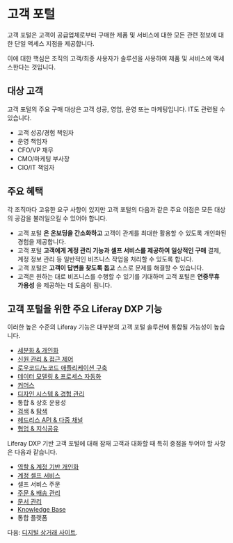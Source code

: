 # 고객 포털

고객 포털은 고객이 공급업체로부터 구매한 제품 및 서비스에 대한 모든 관련 정보에 대한 단일 액세스 지점을 제공합니다.

이에 대한 핵심은 조직의 고객/최종 사용자가 솔루션을 사용하여 제품 및 서비스에 액세스한다는 것입니다.

## 대상 고객

고객 포털의 주요 구매 대상은 고객 성공, 영업, 운영 또는 마케팅입니다. IT도 관련될 수 있습니다.

* 고객 성공/경험 책임자
* 운영 책임자
* CFO/VP 재무
* CMO/마케팅 부사장
* CIO/IT 책임자

## 주요 혜택

각 조직마다 고유한 요구 사항이 있지만 고객 포털의 다음과 같은 주요 이점은 모든 대상의 공감을 불러일으킬 수 있어야 합니다.

* 고객 포털 **은 온보딩을 간소화하고** 고객이 관계를 최대한 활용할 수 있도록 개인화된 경험을 제공합니다.
* 고객 포털 **고객에게 계정 관리 기능과 셀프 서비스를 제공하여 일상적인 구매** 결제, 계정 정보 관리 등 일반적인 비즈니스 작업을 처리할 수 있도록 합니다.
* 고객 포털은 **고객이 답변을 찾도록 돕고** 스스로 문제를 해결할 수 있습니다.
* 고객은 원하는 대로 비즈니스를 수행할 수 있기를 기대하며 고객 포털은 **연중무휴 가용성** 을 제공하는 데 도움이 됩니다.

## 고객 포털을 위한 주요 Liferay DXP 기능

이러한 높은 수준의 Liferay 기능은 대부분의 고객 포털 솔루션에 통합될 가능성이 높습니다.

* [세분화 & 개인화](https://learn.liferay.com/w/dxp/site-building/personalizing-site-experience)
* [신원 관리 & 접근 제어](https://learn.liferay.com/w/dxp/installation-and-upgrades/securing-liferay)
* [로우코드/노코드 애플리케이션 구축](https://learn.liferay.com/w/dxp/building-applications/objects)
* [데이터 모델링 & 프로세스 자동화](https://learn.liferay.com/w/dxp/process-automation)
* [커머스 ](https://learn.liferay.com/w/commerce/index)
* [디자인 시스템 & 경험 관리](https://learn.liferay.com/w/dxp/site-building)
* 통합 & 상호 운용성
* [검색](https://learn.liferay.com/w/dxp/using-search) & [탐색](https://learn.liferay.com/w/dxp/site-building/site-navigation)
* [헤드리스 API & 다중 채널](https://learn.liferay.com/w/dxp/headless-delivery)
* [협업 & 지식공유](https://learn.liferay.com/w/dxp/collaboration-and-social)

Liferay DXP 기반 고객 포털에 대해 잠재 고객과 대화할 때 특히 중점을 두어야 할 사항은 다음과 같습니다.

* [역할 & 계정 기반 개인화](https://learn.liferay.com/w/dxp/site-building/personalizing-site-experience)
* [계정 셀프 서비스](https://learn.liferay.com/w/commerce/users-and-accounts/account-management)
* 셀프 서비스 주문
* [주문 & 배송 관리](https://learn.liferay.com/w/commerce/order-management)
* [문서 관리](https://learn.liferay.com/w/dxp/content-authoring-and-management/documents-and-media)
* [Knowledge Base](https://learn.liferay.com/w/dxp/collaboration-and-social/knowledge-base)
* 통합 플랫폼

다음: [디지털 상거래 사이트](./digital-commerce-sites.md). 
